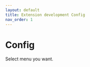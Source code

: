 ```yaml
---
layout: default
title: Extension development Config
nav_order: 1
---
```


# Config

Select menu you want.